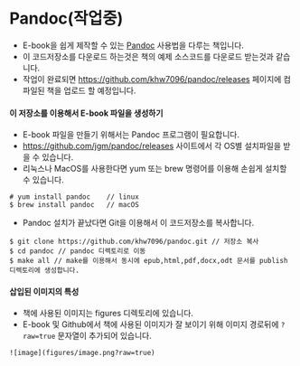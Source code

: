 # Pandoc(작업중)
- E-book을 쉽게 제작할 수 있는 [Pandoc](http://www.pandoc.org) 사용법을 다루는 책입니다.
- 이 코드저장소를 다운로드 하는것은 책의 예제 소스코드를 다운로드 받는것과 같습니다.
- 작업이 완료되면 https://github.com/khw7096/pandoc/releases 페이지에 컴파일된 책을 업로드 할 예정입니다.

#### 이 저장소를 이용해서 E-book 파일을 생성하기
- E-book 파일을 만들기 위해서는 Pandoc 프로그램이 필요합니다.
- https://github.com/jgm/pandoc/releases 사이트에서 각 OS별 설치파일을 받을 수 있습니다.
- 리눅스나 MacOS를 사용한다면 yum 또는 brew 명령어를 이용해 손쉽게 설치할 수 있습니다.
```
# yum install pandoc    // linux
$ brew install pandoc   // macOS
```

- Pandoc 설치가 끝났다면 Git을 이용해서 이 코드저장소를 복사합니다.
```
$ git clone https://github.com/khw7096/pandoc.git // 저장소 복사
$ cd pandoc // pandoc 디렉토리로 이동
$ make all // make를 이용해서 동시에 epub,html,pdf,docx,odt 문서를 publish 디렉토리에 생성합니다.
```

#### 삽입된 이미지의 특성
- 책에 사용된 이미지는 figures 디렉토리에 있습니다.
- E-book 및 Github에서 책에 사용된 이미지가 잘 보이기 위해 이미지 경로뒤에 `?raw=true` 문자열이 추가되어 있습니다.
```
![image](figures/image.png?raw=true)
```
